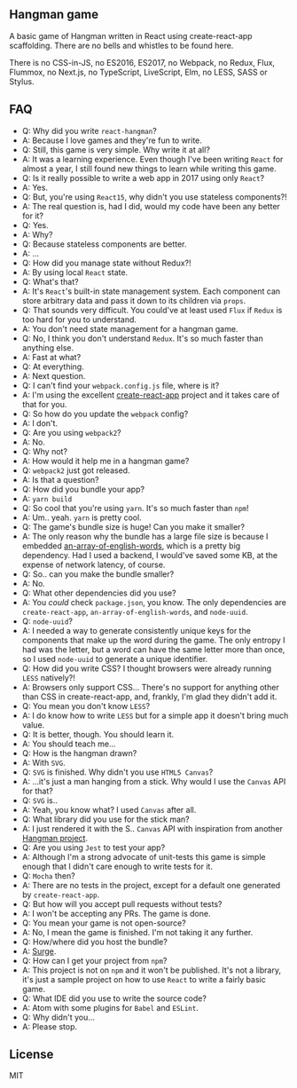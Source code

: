 ## Hangman game
A basic game of Hangman written in React using create-react-app scaffolding. There are no bells and whistles to be found here.

There is no CSS-in-JS, no ES2016, ES2017, no Webpack, no Redux, Flux, Flummox, no Next.js, no TypeScript, LiveScript, Elm, no LESS, SASS or Stylus.

## FAQ
- Q: Why did you write `react-hangman`?
- A: Because I love games and they're fun to write.
- Q: Still, this game is very simple. Why write it at all?
- A: It was a learning experience. Even though I've been writing `React` for almost a year, I still found new things to learn while writing this game.
- Q: Is it really possible to write a web app in 2017 using only `React`?
- A: Yes.
- Q: But, you're using `React15`, why didn't you use stateless components?!
- A: The real question is, had I did, would my code have been any better for it?
- Q: Yes.
- A: Why?
- Q: Because stateless components are better.
- A: ...
- Q: How did you manage state without Redux?!
- A: By using local `React` state.
- Q: What's that?
- A: It's `React`'s built-in state management system. Each component can store arbitrary data and pass it down to its children via `props`.
- Q: That sounds very difficult. You could've at least used `Flux` if `Redux` is too hard for you to understand.
- A: You don't need state management for a hangman game.
- Q: No, I think you don't understand `Redux`. It's so much faster than anything else.
- A: Fast at what?
- Q: At everything.
- A: Next question.
- Q: I can't find your `webpack.config.js` file, where is it?
- A: I'm using the excellent [create-react-app](https://github.com/facebookincubator/create-react-app) project and it takes care of that for you.
- Q: So how do you update the `webpack` config?
- A: I don't.
- Q: Are you using `webpack2`?
- A: No.
- Q: Why not?
- A: How would it help me in a hangman game?
- Q: `webpack2` just got released.
- A: Is that a question?
- Q: How did you bundle your app?
- A: `yarn build`
- Q: So cool that you're using `yarn`. It's so much faster than `npm`!
- A: Um.. yeah. `yarn` is pretty cool.
- Q: The game's bundle size is huge! Can you make it smaller?
- A: The only reason why the bundle has a large file size is because I embedded [an-array-of-english-words](https://github.com/zeke/an-array-of-english-words), which is a pretty big dependency. Had I used a backend, I would've saved some KB, at the expense of network latency, of course.
- Q: So.. can you make the bundle smaller?
- A: No.
- Q: What other dependencies did you use?
- A: You *could* check `package.json`, you know. The only dependencies are `create-react-app`, `an-array-of-english-words`, and `node-uuid`.
- Q: `node-uuid`?
- A: I needed a way to generate consistently unique keys for the components that make up the word during the game. The only entropy I had was the letter, but a word can have the same letter more than once, so I used `node-uuid` to generate a unique identifier.
- Q: How did you write CSS? I thought browsers were already running `LESS` natively?!
- A: Browsers only support CSS... There's no support for anything other than CSS in create-react-app, and, frankly, I'm glad they didn't add it.
- Q: You mean you don't know `LESS`?
- A: I do know how to write `LESS` but for a simple app it doesn't bring much value.
- Q: It is better, though. You should learn it.
- A: You should teach me...
- Q: How is the hangman drawn?
- A: With `SVG`.
- Q: `SVG` is finished. Why didn't you use `HTML5 Canvas`?
- A: ...it's just a man hanging from a stick. Why would I use the `Canvas` API for that?
- Q: `SVG` is..
- A: Yeah, you know what? I used `Canvas` after all.
- Q: What library did you use for the stick man?
- A: I just rendered it with the S.. `Canvas` API with inspiration from another [Hangman project](https://github.com/dannynelson/angular-hangman).
- Q: Are you using `Jest` to test your app?
- A: Although I'm a strong advocate of unit-tests this game is simple enough that I didn't care enough to write tests for it.
- Q: `Mocha` then?
- A: There are no tests in the project, except for a default one generated by `create-react-app`.
- Q: But how will you accept pull requests without tests?
- A: I won't be accepting any PRs. The game is done.
- Q: You mean your game is not open-source?
- A: No, I mean the game is finished. I'm not taking it any further.
- Q: How/where did you host the bundle?
- A: [Surge](https://surge.sh).
- Q: How can I get your project from `npm`?
- A: This project is not on `npm` and it won't be published. It's not a library, it's just a sample project on how to use `React` to write a fairly basic game.
- Q: What IDE did you use to write the source code?
- A: Atom with some plugins for `Babel` and `ESLint`.
- Q: Why didn't you...
- A: Please stop.

## License
MIT
